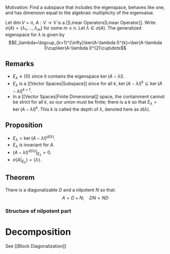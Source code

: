 Motivation: Find a subspace that includes the eigenspace, behaves like one, and has dimension equal to the algebraic multiplicity of the eigenvalue.

Let $\dim V=n,$ $A:V\to V$ is a [[Linear Operators|Linear Operator]]. Write $\sigma(A)=\{ \lambda_{1},\dots,\lambda_m \}$ for some $m\leq n$. 
Let $\lambda \in\sigma(A)$. The generalized eigenspace for $\lambda$ is given by 
$$E_\lambda=\bigcup_{k=1}^{\infty}\ker(A-\lambda I)^{k}=\ker(A-\lambda I)\cup\ker(A-\lambda I)^{2}\cup\dots$$
## Remarks
- $E_\lambda \neq\{ 0 \}$ since it contains the eigenspace $\ker(A-\lambda I)$.
- $E_\lambda$ is a [[Vector Spaces|Subspace]] since for all $k$, $\ker(A-\lambda I)^{k}\subseteq \ker(A-\lambda I)^{k+1}$. 
- In a [[Vector Spaces|Finite Dimensional]] space, the containment cannot be strict for all $k$, so our union must be finite; there is a $k$ so that $E_\lambda=\ker(A-\lambda I)^{k}$. This $k$ is called the depth of $\lambda$, denoted here as $d(\lambda)$.
## Proposition
- $E_\lambda=\ker(A-\lambda I)^{d(\lambda)}$.
- $E_\lambda$ is invariant for $A$.
- $(A-\lambda I)^{d(\lambda)}|_{E_\lambda}=0$.
- $\sigma(A|_{E_\lambda})=\{ \lambda \}.$
## Theorem
There is a diagonalizable $D$ and a nilpotent $N$ so that:
$$ A=D+N; \quad DN=ND $$
### Structure of nilpotent part

# Decomposition
See [[Block Diagonalization]] 